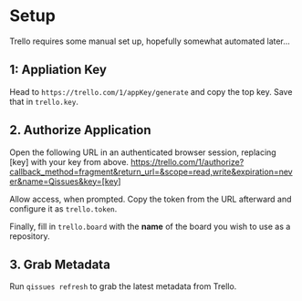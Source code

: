 # Setup
Trello requires some manual set up, hopefully somewhat automated later...

## 1: Appliation Key
Head to `https://trello.com/1/appKey/generate` and copy the top key. Save that in `trello.key`.

## 2. Authorize Application
Open the following URL in an authenticated browser session, replacing [key] with your key from above.
    https://trello.com/1/authorize?callback_method=fragment&return_url=&scope=read,write&expiration=never&name=Qissues&key=[key]

Allow access, when prompted. Copy the token from the URL afterward and configure it as `trello.token`.

Finally, fill in `trello.board` with the **name** of the board you wish to use as a repository.

## 3. Grab Metadata
Run `qissues refresh` to grab the latest metadata from Trello.

